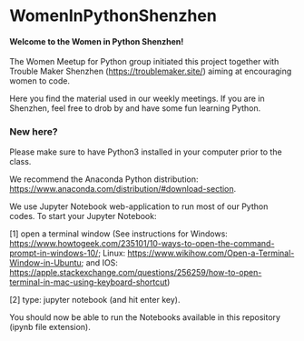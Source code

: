 # WomenInPythonShenzhen
#### Welcome to the Women in Python Shenzhen! 

The Women Meetup for Python group initiated this project together
with Trouble Maker Shenzhen (https://troublemaker.site/) aiming at encouraging women to code.

Here you find the material used in our weekly meetings. If you are in Shenzhen, feel free to drob by and have some fun learning Python.

### New here?

Please make sure to have Python3 installed in your computer prior to the class.

We recommend the Anaconda Python distribution: https://www.anaconda.com/distribution/#download-section. 

We use Jupyter Notebook web-application to run most of our Python codes. To start your Jupyter Notebook:

[1] open a terminal window (See instructions for Windows: https://www.howtogeek.com/235101/10-ways-to-open-the-command-prompt-in-windows-10/; Linux: https://www.wikihow.com/Open-a-Terminal-Window-in-Ubuntu; and IOS: https://apple.stackexchange.com/questions/256259/how-to-open-terminal-in-mac-using-keyboard-shortcut)

[2] type: jupyter notebook (and hit enter key).

You should now be able to run the Notebooks available in this repository (ipynb file extension).
